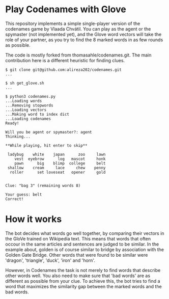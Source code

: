 Play Codenames with Glove
=========================

This repository implements a simple single-player version of the codenames game
by Vlaada Chvátil.
You can play as the agent or the spymaster (not implemented yet), and the Glove 
word vectors will take the role of your partner, as you try to find the 8 marked 
words in as few rounds as possible.

The code is mostly forked from thomasahle/codenames.git. The main contribution
here is a different heuristic for finding clues.

```
$ git clone git@github.com:alireza202/codenames.git
...

$ sh get_glove.sh
...

$ python3 codenames.py
...Loading words
...Removing stopwords
...Loading vectors
...Making word to index dict
...Loading codenames
Ready!

Will you be agent or spymaster?: agent
Thinking...

**While playing, hit enter to skip**

 ladybug    white    japan      zoo     lawn
    vest  eyebrow      log   mascot     honk
    pawn      big    blimp  college     belt
 shallow    cream     lace     chew    penny
  roller      set loveseat   opener     gold


Clue: "bag 3" (remaining words 8)

Your guess: belt
Correct!
```

How it works
============
The bot decides what words go well together, by comparing their vectors in the GloVe trained on Wikipedia text.
This means that words that often occour in the same articles and sentences are judged to be similar.
In the example about, golden is of course similar to bridge by association with the Golden Gate Bridge.
Other words that were found to be similar were 'dragon', 'triangle', 'duck', 'iron' and 'horn'.

However, in Codenames the task is not merely to find words that describe other words well.
You also need to make sure that 'bad words' are as different as possible from your clue.
To achieve this, the bot tries to find a word that maximizes the similarity gap between the marked words and the bad words.

